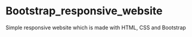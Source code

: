 # Bootstrap_responsive_website
Simple responsive website which is made with HTML, CSS and Bootstrap
